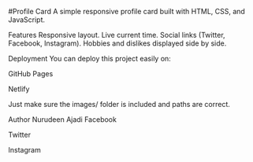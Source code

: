 #Profile Card
A simple responsive profile card built with HTML, CSS, and JavaScript.

Features
Responsive layout.
Live current time.
Social links (Twitter, Facebook, Instagram).
Hobbies and dislikes displayed side by side.

Deployment
You can deploy this project easily on:

GitHub Pages

Netlify

Just make sure the images/ folder is included and paths are correct.

Author
Nurudeen Ajadi
Facebook

Twitter

Instagram
